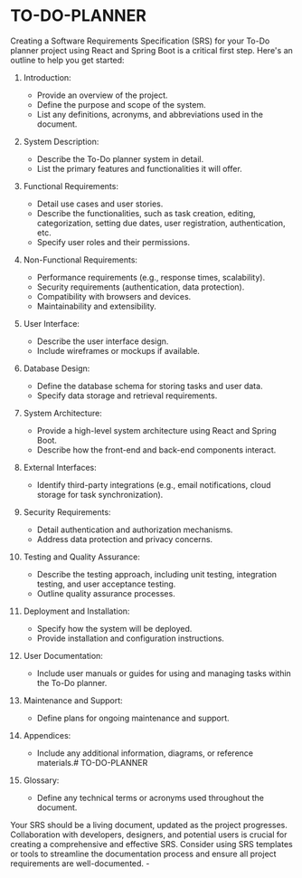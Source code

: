 # TO-DO-PLANNER
Creating a Software Requirements Specification (SRS) for your To-Do planner project using React and Spring Boot is a critical first step. Here's an outline to help you get started:

1. Introduction:
   - Provide an overview of the project.
   - Define the purpose and scope of the system.
   - List any definitions, acronyms, and abbreviations used in the document.

2. System Description:
   - Describe the To-Do planner system in detail.
   - List the primary features and functionalities it will offer.

3. Functional Requirements:
   - Detail use cases and user stories.
   - Describe the functionalities, such as task creation, editing, categorization, setting due dates, user registration, authentication, etc.
   - Specify user roles and their permissions.

4. Non-Functional Requirements:
   - Performance requirements (e.g., response times, scalability).
   - Security requirements (authentication, data protection).
   - Compatibility with browsers and devices.
   - Maintainability and extensibility.

5. User Interface:
   - Describe the user interface design.
   - Include wireframes or mockups if available.

6. Database Design:
   - Define the database schema for storing tasks and user data.
   - Specify data storage and retrieval requirements.

7. System Architecture:
   - Provide a high-level system architecture using React and Spring Boot.
   - Describe how the front-end and back-end components interact.

8. External Interfaces:
   - Identify third-party integrations (e.g., email notifications, cloud storage for task synchronization).

9. Security Requirements:
   - Detail authentication and authorization mechanisms.
   - Address data protection and privacy concerns.

10. Testing and Quality Assurance:
    - Describe the testing approach, including unit testing, integration testing, and user acceptance testing.
    - Outline quality assurance processes.

11. Deployment and Installation:
    - Specify how the system will be deployed.
    - Provide installation and configuration instructions.

12. User Documentation:
    - Include user manuals or guides for using and managing tasks within the To-Do planner.

13. Maintenance and Support:
    - Define plans for ongoing maintenance and support.

14. Appendices:
    - Include any additional information, diagrams, or reference materials.# TO-DO-PLANNER
      
15. Glossary:
    - Define any technical terms or acronyms used throughout the document.

Your SRS should be a living document, updated as the project progresses. Collaboration with developers, designers, and potential users is crucial for creating a comprehensive and effective SRS. Consider using SRS templates or tools to streamline the documentation process and ensure all project requirements are well-documented.    - 
